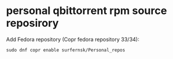 # personal qbittorrent rpm source reposirory

Add Fedora repository (Copr fedora repository 33/34):
```
sudo dnf copr enable surfernsk/Personal_repos
```
